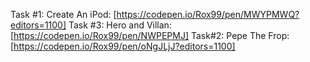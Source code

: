 Task #1: Create An iPod: [https://codepen.io/Rox99/pen/MWYPMWQ?editors=1100]
Task #3: Hero and Villan: [https://codepen.io/Rox99/pen/NWPEPMJ]
Task#2: Pepe The Frop: [https://codepen.io/Rox99/pen/oNgJLjJ?editors=1100]
